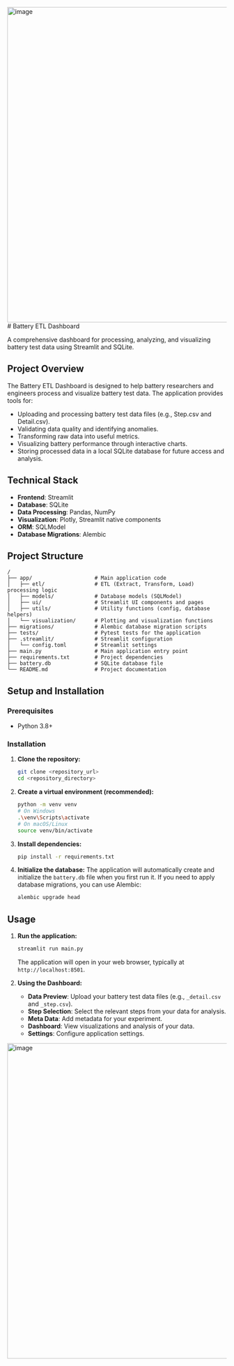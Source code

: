 <img width="1598" height="724" alt="image" src="https://github.com/user-attachments/assets/8801cbc1-83e8-45a9-896e-d6f9e7dd46df" /># Battery ETL Dashboard

A comprehensive dashboard for processing, analyzing, and visualizing battery test data using Streamlit and SQLite.

## Project Overview

The Battery ETL Dashboard is designed to help battery researchers and engineers process and visualize battery test data. The application provides tools for:

- Uploading and processing battery test data files (e.g., Step.csv and Detail.csv).
- Validating data quality and identifying anomalies.
- Transforming raw data into useful metrics.
- Visualizing battery performance through interactive charts.
- Storing processed data in a local SQLite database for future access and analysis.

## Technical Stack

- **Frontend**: Streamlit
- **Database**: SQLite
- **Data Processing**: Pandas, NumPy
- **Visualization**: Plotly, Streamlit native components
- **ORM**: SQLModel
- **Database Migrations**: Alembic

## Project Structure

```
/
├── app/                    # Main application code
│   ├── etl/                # ETL (Extract, Transform, Load) processing logic
│   ├── models/             # Database models (SQLModel)
│   ├── ui/                 # Streamlit UI components and pages
│   ├── utils/              # Utility functions (config, database helpers)
│   └── visualization/      # Plotting and visualization functions
├── migrations/             # Alembic database migration scripts
├── tests/                  # Pytest tests for the application
├── .streamlit/             # Streamlit configuration
│   └── config.toml         # Streamlit settings
├── main.py                 # Main application entry point
├── requirements.txt        # Project dependencies
├── battery.db              # SQLite database file
└── README.md               # Project documentation
```

## Setup and Installation

### Prerequisites
- Python 3.8+

### Installation
1.  **Clone the repository:**
    ```bash
    git clone <repository_url>
    cd <repository_directory>
    ```
2.  **Create a virtual environment (recommended):**
    ```bash
    python -m venv venv
    # On Windows
    .\venv\Scripts\activate
    # On macOS/Linux
    source venv/bin/activate
    ```
3.  **Install dependencies:**
    ```bash
    pip install -r requirements.txt
    ```
4.  **Initialize the database:**
    The application will automatically create and initialize the `battery.db` file when you first run it. If you need to apply database migrations, you can use Alembic:
    ```bash
    alembic upgrade head
    ```

## Usage

1.  **Run the application:**
    ```bash
    streamlit run main.py
    ```
    The application will open in your web browser, typically at `http://localhost:8501`.

2.  **Using the Dashboard:**
    - **Data Preview**: Upload your battery test data files (e.g., `_detail.csv` and `_step.csv`).
    - **Step Selection**: Select the relevant steps from your data for analysis.
    - **Meta Data**: Add metadata for your experiment.
    - **Dashboard**: View visualizations and analysis of your data.
    - **Settings**: Configure application settings.
  
<img width="1598" height="724" alt="image" src="https://github.com/user-attachments/assets/9d936159-7f95-4f03-8d41-df4db77c69ac" />


